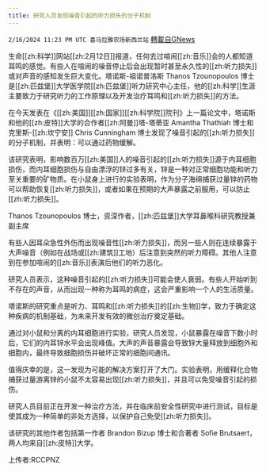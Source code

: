 ```yaml
---
title: 研究人员发现噪音引起的听力损失的分子机制
---
```

`2/16/2024 11:23 PM UTC 喜马拉雅农场新西兰站` [轉載自GNews](https://gnews.org/articles/2317105)

生命[[zh:科学]]网站[[zh:2月12日]]报道，任何去过喧闹[[zh:音乐]]会的人都知道耳鸣的感觉。有些人在喧闹的噪音停止后会出现暂时甚至永久性的[[zh:听力损失]]或对声音的感知发生巨大变化。塔诺斯-祖诺普洛斯 Thanos Tzounopoulos 博士是[[zh:匹兹堡]]大学医学院[[zh:匹兹堡]]听力研究中心主任，他的[[zh:科学]]生涯主要致力于研究听力的工作原理以及开发治疗耳鸣和[[zh:听力损失]]的方法。 

在今天发表在《[[zh:美国]][[zh:国家]][[zh:科学院]]院刊》上一篇论文中，塔诺斯和他的[[zh:皮特]]大学的合作者[[zh:阿曼]]塔-塔蒂亚 Amantha Thathiah 博士和克里斯-[[zh:坎宁安]] Chris Cunningham 博士发现了噪音引起的[[zh:听力损失]]的分子机制，并表明：可以通过药物缓解。 

该研究表明，影响数百万[[zh:美国]]人的噪音引起的[[zh:听力损失]]源于内耳细胞损伤，而内耳细胞损伤与自由漂浮的锌过多有关，锌是一种对正常细胞功能和听力至关重要的矿物质。在小鼠身上进行的实验表明，作为分子海绵捕获过量锌的药物可以帮助恢复[[zh:听力损失]]，或者如果在预期的大声暴露之前服用，可以防止[[zh:听力损失]]。 


Thanos Tzounopoulos 博士，资深作者，[[zh:匹兹堡]]大学耳鼻喉科研究教授兼副主席 

 

有些人因耳朵急性外伤而出现噪音性[[zh:听力损失]]，而另一些人则在连续暴露于大声噪音（例如在战场或[[zh:建筑]]工地）后注意到突然的听力障碍。其他人注意到在参加喧闹的[[zh:音乐]]表演后他们的听力恶化。 

研究人员表示，这种噪音引起的[[zh:听力损失]]可能会使人衰弱。有些人开始听到不存在的声音，从而出现一种称为耳鸣的病症，这会严重影响一个人的生活质量。 

塔诺斯的研究重点是听力、耳鸣和[[zh:听力损失]]的[[zh:生物]]学，致力于确定这种疾病的机制基础，为未来开发有效的微创治疗奠定基础。 

通过对小鼠和分离的内耳细胞进行实验，研究人员发现，小鼠暴露在噪音下数小时后，它们的内耳锌水平会出现峰值。大声的声音暴露会导致锌大量释放到细胞外和细胞内，最终导致细胞损伤并破坏正常的细胞间通讯。 

值得庆幸的是，这一发现为可能的解决方案打开了大门。实验表明，用缓释化合物捕获过量游离锌的小鼠不太容易出现[[zh:听力损失]]，并且可以免受噪音引起的损伤。 

研究人员目前正在开发一种治疗方法，并在临床前安全性研究中进行测试，目标是使其成为一种简单的非处方选择，以保护自己免受[[zh:听力损失]]。 

该研究的其他作者包括第一作者 Brandon Bizup 博士和合著者 Sofie Brutsaert，两人均来自[[zh:皮特]]大学。

上传者:RCCPNZ
